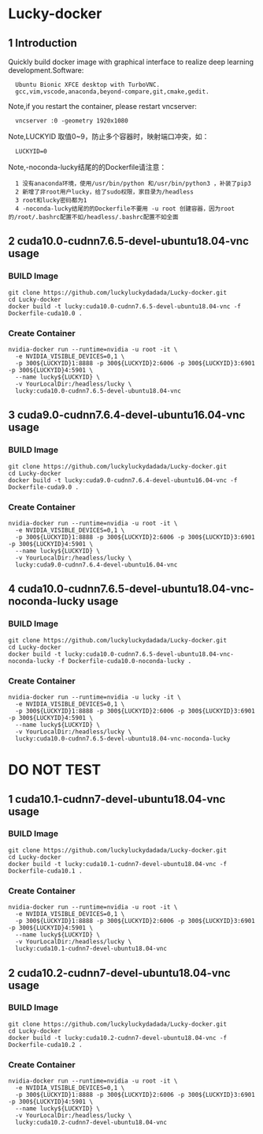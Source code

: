 # Lucky-docker
## 1 Introduction
Quickly build docker image with graphical interface to realize deep learning development.Software:
```
  Ubuntu Bionic XFCE desktop with TurboVNC.
  gcc,vim,vscode,anaconda,beyond-compare,git,cmake,gedit.
```
Note,if you restart the container, please restart vncserver:
```
  vncserver :0 -geometry 1920x1080
```
Note,LUCKYID 取值0~9，防止多个容器时，映射端口冲突，如：
```
  LUCKYID=0
```
Note,-noconda-lucky结尾的的Dockerfile请注意：
```
  1 没有anaconda环境，使用/usr/bin/python 和/usr/bin/python3 ，补装了pip3
  2 新增了非root用户lucky，给了sudo权限，家目录为/headless
  3 root和lucky密码都为1
  4 -noconda-lucky结尾的的Dockerfile不要用 -u root 创建容器，因为root的/root/.bashrc配置不如/headless/.bashrc配置不如全面
```
## 2 cuda10.0-cudnn7.6.5-devel-ubuntu18.04-vnc usage
### BUILD Image
```
git clone https://github.com/luckyluckydadada/Lucky-docker.git
cd Lucky-docker
docker build -t lucky:cuda10.0-cudnn7.6.5-devel-ubuntu18.04-vnc -f Dockerfile-cuda10.0 .
```
### Create Container
```
nvidia-docker run --runtime=nvidia -u root -it \
  -e NVIDIA_VISIBLE_DEVICES=0,1 \
  -p 300${LUCKYID}1:8888 -p 300${LUCKYID}2:6006 -p 300${LUCKYID}3:6901 -p 300${LUCKYID}4:5901 \ 
  --name lucky${LUCKYID} \
  -v YourLocalDir:/headless/lucky \
  lucky:cuda10.0-cudnn7.6.5-devel-ubuntu18.04-vnc 
```
## 3 cuda9.0-cudnn7.6.4-devel-ubuntu16.04-vnc usage
### BUILD Image
```
git clone https://github.com/luckyluckydadada/Lucky-docker.git
cd Lucky-docker
docker build -t lucky:cuda9.0-cudnn7.6.4-devel-ubuntu16.04-vnc -f Dockerfile-cuda9.0 .
```
### Create Container
```
nvidia-docker run --runtime=nvidia -u root -it \
  -e NVIDIA_VISIBLE_DEVICES=0,1 \
  -p 300${LUCKYID}1:8888 -p 300${LUCKYID}2:6006 -p 300${LUCKYID}3:6901 -p 300${LUCKYID}4:5901 \ 
  --name lucky${LUCKYID} \
  -v YourLocalDir:/headless/lucky \
  lucky:cuda9.0-cudnn7.6.4-devel-ubuntu16.04-vnc
```
## 4 cuda10.0-cudnn7.6.5-devel-ubuntu18.04-vnc-noconda-lucky usage
### BUILD Image
```
git clone https://github.com/luckyluckydadada/Lucky-docker.git
cd Lucky-docker
docker build -t lucky:cuda10.0-cudnn7.6.5-devel-ubuntu18.04-vnc-noconda-lucky -f Dockerfile-cuda10.0-noconda-lucky .
```
### Create Container
```
nvidia-docker run --runtime=nvidia -u lucky -it \
  -e NVIDIA_VISIBLE_DEVICES=0,1 \
  -p 300${LUCKYID}1:8888 -p 300${LUCKYID}2:6006 -p 300${LUCKYID}3:6901 -p 300${LUCKYID}4:5901 \ 
  --name lucky${LUCKYID} \
  -v YourLocalDir:/headless/lucky \
  lucky:cuda10.0-cudnn7.6.5-devel-ubuntu18.04-vnc-noconda-lucky 
```
# DO NOT TEST
## 1 cuda10.1-cudnn7-devel-ubuntu18.04-vnc usage
### BUILD Image
```
git clone https://github.com/luckyluckydadada/Lucky-docker.git
cd Lucky-docker
docker build -t lucky:cuda10.1-cudnn7-devel-ubuntu18.04-vnc -f Dockerfile-cuda10.1 .
```
### Create Container
```
nvidia-docker run --runtime=nvidia -u root -it \
  -e NVIDIA_VISIBLE_DEVICES=0,1 \
  -p 300${LUCKYID}1:8888 -p 300${LUCKYID}2:6006 -p 300${LUCKYID}3:6901 -p 300${LUCKYID}4:5901 \ 
  --name lucky${LUCKYID} \
  -v YourLocalDir:/headless/lucky \
  lucky:cuda10.1-cudnn7-devel-ubuntu18.04-vnc 
```
## 2 cuda10.2-cudnn7-devel-ubuntu18.04-vnc usage
### BUILD Image
```
git clone https://github.com/luckyluckydadada/Lucky-docker.git
cd Lucky-docker
docker build -t lucky:cuda10.2-cudnn7-devel-ubuntu18.04-vnc -f Dockerfile-cuda10.2 .
```
### Create Container
```
nvidia-docker run --runtime=nvidia -u root -it \
  -e NVIDIA_VISIBLE_DEVICES=0,1 \
  -p 300${LUCKYID}1:8888 -p 300${LUCKYID}2:6006 -p 300${LUCKYID}3:6901 -p 300${LUCKYID}4:5901 \ 
  --name lucky${LUCKYID} \
  -v YourLocalDir:/headless/lucky \
  lucky:cuda10.2-cudnn7-devel-ubuntu18.04-vnc 
```
